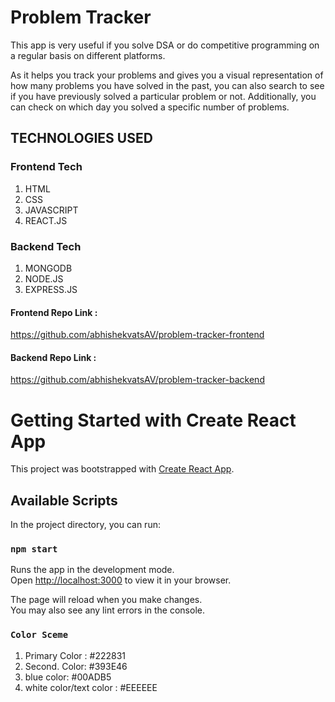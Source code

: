 # Problem Tracker

This app is very useful if you solve DSA or do competitive programming on a regular basis on different platforms.

As it helps you track your problems and gives you a visual representation of how many problems you have solved in the past, you can also search to see if you have previously solved a particular problem or not. Additionally, you can check on which day you solved a specific number of problems.

## TECHNOLOGIES USED

### Frontend Tech

1. HTML
2. CSS
3. JAVASCRIPT
4. REACT.JS

### Backend Tech

1. MONGODB
2. NODE.JS
3. EXPRESS.JS

#### Frontend Repo Link :

https://github.com/abhishekvatsAV/problem-tracker-frontend

#### Backend Repo Link :

https://github.com/abhishekvatsAV/problem-tracker-backend

# Getting Started with Create React App

This project was bootstrapped with [Create React App](https://github.com/facebook/create-react-app).

## Available Scripts

In the project directory, you can run:

### `npm start`

Runs the app in the development mode.\
Open [http://localhost:3000](http://localhost:3000) to view it in your browser.

The page will reload when you make changes.\
You may also see any lint errors in the console.

### `Color Sceme`

1. Primary Color : #222831
2. Second. Color: #393E46
3. blue color: #00ADB5
4. white color/text color : #EEEEEE
